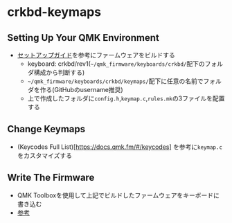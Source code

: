 # crkbd-keymaps

## Setting Up Your QMK Environment
- [セットアップガイド](https://docs.qmk.fm/#/newbs_getting_started)を参考にファームウェアをビルドする
  - keyboard: crkbd/rev1(`~/qmk_firmware/keyboards/crkbd/`配下のフォルダ構成から判断する)
  - `~/qmk_firmware/keyboards/crkbd/keymaps/`配下に任意の名前でフォルダを作る(GitHubのusername推奨)
  - 上で作成したフォルダに`config.h`,`keymap.c`,`rules.mk`の3ファイルを配置する
  
## Change Keymaps
- (Keycodes Full List)[https://docs.qmk.fm/#/keycodes] を参考に`keymap.c`をカスタマイズする

## Write The Firmware
- QMK Toolboxを使用して上記でビルドしたファームウェアをキーボードに書き込む
- [参考](https://github.com/foostan/crkbd/blob/master/doc/firmware_jp.md)
